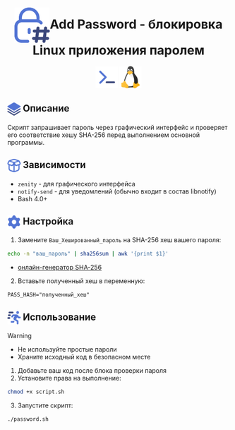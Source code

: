 <h1 align="center"><img src="icons/lock.png" width="80" align="absmiddle">Add Password - блокировка Linux приложения паролем</h1>
<div align="center">
  <img src="icons/sh.png" width="50" alt="Bash version">
  <img src="icons/linux.png" width="50" alt="Platform Linux">
</div>

## <img src="icons/layers.png" width="30" align="absmiddle"> Описание
Скрипт запрашивает пароль через графический интерфейс и проверяет его соответствие хешу SHA-256 перед выполнением основной программы.

## <img src="icons/box.png" width="30" align="absmiddle"> Зависимости
- `zenity` - для графического интерфейса
- `notify-send` - для уведомлений (обычно входит в состав libnotify)
- Bash 4.0+

## <img src="icons/sett.png" width="30" align="absmiddle"> Настройка
1. Замените `Ваш_Хешированный_пароль` на SHA-256 хеш вашего пароля:
```bash
echo -n "ваш_пароль" | sha256sum | awk '{print $1}'
```
- [онлайн-генератор SHA-256](https://emn178.github.io/online-tools/sha256.html)

2. Вставьте полученный хеш в переменную:
```
PASS_HASH="полученный_хеш"
```
## <img src="icons/run.png" width="30" align="absmiddle"> Использование
> [!WARNING]
> - Не используйте простые пароли
> - Храните исходный код в безопасном месте

1. Добавьте ваш код после блока проверки пароля
2. Установите права на выполнение:
```bash
chmod +x script.sh
```
3. Запустите скрипт:
```bash
./password.sh
```

